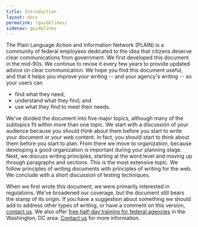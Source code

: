 ```yaml
---
title: Introduction
layout: docs
permalink: /guidelines/
sidenav: guidelines
---
```


The Plain Language Action and Information Network (PLAIN) is a community of federal employees dedicated to the idea that citizens deserve clear communications from government. We first developed this document in the mid-90s. We continue to revise it every few years to provide updated advice on clear communication. We hope you find this document useful, and that it helps you improve your writing -- and your agency's writing -- so your users can

- find what they need,
- understand what they find; and
- use what they find to meet their needs.

We've divided the document into five major topics, although many of the subtopics fit within more than one topic. We start with a discussion of your audience because you should think about them before you start to write your document or your web content. In fact, you should start to think about them before you start to plan. From there we move to organization, because developing a good organization is important during your planning stage. Next, we discuss writing principles, starting at the word level and moving up through paragraphs and sections. This is the most extensive topic. We follow principles of writing documents with principles of writing for the web. We conclude with a short discussion of testing techniques.

When we first wrote this document, we were primarily interested in regulations. We've broadened our coverage, but the document still bears the stamp of its origin. If you have a suggestion about something we should add to address other types of writing, or have a comment on this version, [contact us](#level#site/contactus.cfm). We also offer [free half-day training for federal agencies](#level#resources/take_training/freetraining.cfm) in the Washington, DC area. [Contact us](#level#site/contactus.cfm?subject=training) for more information.
